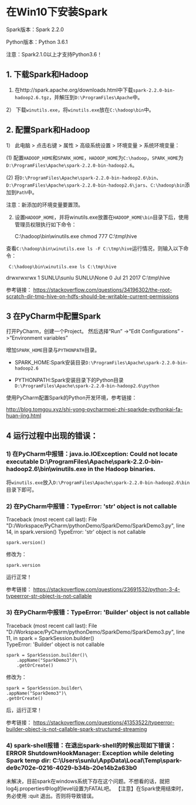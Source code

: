 # 在Win10下安装Spark

Spark版本：Spark 2.2.0

Python版本：Python 3.6.1

注意：Spark2.1.0以上才支持Python3.6！

## 1. 下载Spark和Hadoop

1) 在http://spark.apache.org/downloads.html中下载`spark-2.2.0-bin-hadoop2.6.tgz`，并解压到`D:\ProgramFiles\Apache`中。

2） 下载`winutils.exe`，将`winutils.exe`放在`C:\hadoop\bin`中。

## 2. 配置Spark和Hadoop

1） 此电脑 > 点击右键 > 属性 > 高级系统设置 > 环境变量 > 系统环境变量：

(1) 配置`HADOOP_HOME`和`SPARK_HOME`，`HADOOP_HOME`为`C:\hadoop`，`SPARK_HOME`为`D:\ProgramFiles\Apache\spark-2.2.0-bin-hadoop2.6`。

(2) 将`D:\ProgramFiles\Apache\spark-2.2.0-bin-hadoop2.6\bin`、`D:\ProgramFiles\Apache\spark-2.2.0-bin-hadoop2.6\jars`、`C:\hadoop\bin`添加到`Path`中。

注意：新添加的环境变量要置顶。

2) 设置`HADOOP_HOME`，并将winutils.exe放置在`HADOOP_HOME\bin`目录下后，使用管理员权限执行如下命令：


    C:\hadoop\bin\winutils.exe chmod 777 C:\tmp\hive

查看`C:\hadoop\bin\winutils.exe ls -F C:\tmp\hive`运行情况，则输入以下命令：

     C:\hadoop\bin\winutils.exe ls C:\tmp\hive
drwxrwxrwx 1 SUNLU\sunlu SUNLU\None 0 Jul 21 2017 C:\tmp\hive


参考链接：
https://stackoverflow.com/questions/34196302/the-root-scratch-dir-tmp-hive-on-hdfs-should-be-writable-current-permissions

## 3 在PyCharm中配置Spark

打开PyCharm，创建一个Project。 然后选择“Run” ->“Edit Configurations” ->“Environment variables” 

增加`SPARK_HOME`目录与`PYTHONPATH`目录。 

- SPARK_HOME:Spark安装目录`D:\ProgramFiles\Apache\spark-2.2.0-bin-hadoop2.6`

- PYTHONPATH:Spark安装目录下的Python目录`D:\ProgramFiles\Apache\spark-2.2.0-bin-hadoop2.6\python`


使用PyCharm配置Spark的Python开发环境，参考链接：

http://blog.tomgou.xyz/shi-yong-pycharmpei-zhi-sparkde-pythonkai-fa-huan-jing.html

## 4 运行过程中出现的错误：


### 1) 在PyCharm中报错：java.io.IOException: Could not locate executable D:\ProgramFiles\Apache\spark-2.2.0-bin-hadoop2.6\bin\winutils.exe in the Hadoop binaries.

将`winutils.exe`放入`D:\ProgramFiles\Apache\spark-2.2.0-bin-hadoop2.6\bin`目录下即可。

### 2) 在PyCharm中报错：TypeError: 'str' object is not callable
Traceback (most recent call last):
  File "D:/Workspace/PyCharm/pythonDemo/SparkDemo/SparkDemo3.py", line 14, in <module>
    spark.version()
TypeError: 'str' object is not callable

    spark.version()

修改为：

    spark.version
    
运行正常！

参考链接：
https://stackoverflow.com/questions/23691532/python-3-4-typeerror-str-object-is-not-callable


### 3) 在PyCharm中报错：TypeError: 'Builder' object is not callable

Traceback (most recent call last):
  File "D:/Workspace/PyCharm/pythonDemo/SparkDemo/SparkDemo3.py", line 11, in <module>
    spark = SparkSession.builder()\
TypeError: 'Builder' object is not callable

    spark = SparkSession.builder()\
        .appName("SparkDemo3")\
        .getOrCreate()
        
修改为：

    spark = SparkSession.builder\
    .appName("SparkDemo3")\
    .getOrCreate()
    
后，运行正常！

参考链接：
https://stackoverflow.com/questions/41353522/typeerror-builder-object-is-not-callable-spark-structured-streaming


### 4) spark-shell报错：在退出spark-shell的时候出现如下错误：ERROR ShutdownHookManager: Exception while deleting Spark temp dir: C:\Users\sunlu\AppData\Local\Temp\spark-de9c702e-0216-4029-b34b-20e14b2a63b0

未解决，目前spark在windows系统下存在这个问题。不想看的话，就把log4j.properties中log的level设置为FATAL吧。
【注意】在Spark使用结束时，务必使用 :quit 退出。否则将导致错误。